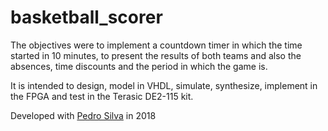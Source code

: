 # basketball_scorer

The objectives were to implement a countdown timer in which the time started in 10 minutes, to present the results of both teams and also the absences, time discounts and the period in which the game is.

It is intended to design, model in VHDL, simulate, synthesize, implement in the FPGA and test in the Terasic DE2-115 kit.

Developed with [Pedro Silva](https://github.com/pedromsilva99) in 2018



